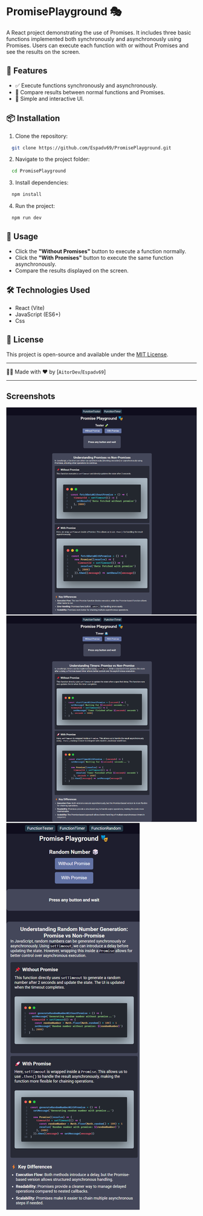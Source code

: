 # PromisePlayground 🎭

A React project demonstrating the use of Promises. It includes three basic functions implemented both synchronously and asynchronously using Promises. Users can execute each function with or without Promises and see the results on the screen.

## 🚀 Features
- ✅ Execute functions synchronously and asynchronously.
- 🔄 Compare results between normal functions and Promises.
- 🎨 Simple and interactive UI.

## 📦 Installation

1. Clone the repository:
```sh
  git clone https://github.com/Espadv69/PromisePlayground.git
```

2. Navigate to the project folder:
```sh
  cd PromisePlayground
```

3. Install dependencies:
```sh
  npm install
```

4. Run the project:
```sh
  npm run dev
```

## 📌 Usage

- Click the **"Without Promises"** button to execute a function normally.
- Click the **"With Promises"** button to execute the same function asynchronously.
- Compare the results displayed on the screen.

## 🛠️ Technologies Used

- React (Vite)
- JavaScript (ES6+)
- Css

## 📜 License

This project is open-source and available under the
[MIT License](https://opensource.org/license/mit).

---

👨‍💻 Made with ❤️ by [`AitorDev`/`Espadv69`]

---

## Screenshots
![Screenshot Function Tester](./public/images/screenshot-Tester.png)
![Screenshot Function Timer](./public/images/screenshot-timer.png)
![Screenshot Function Random](./public/images/screenshot-random.png)
